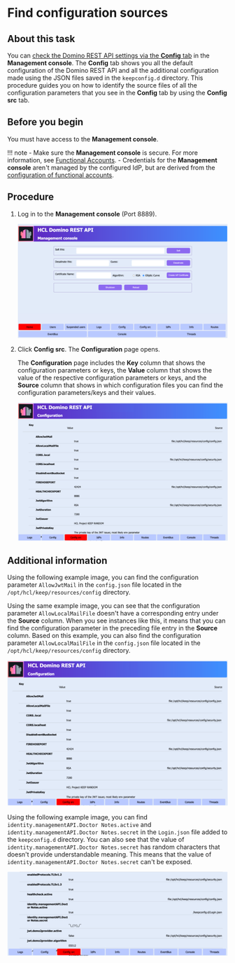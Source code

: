 # Find configuration sources

## About this task

You can [check the Domino REST API settings via the **Config** tab](../install/checksettings.md) in the **Management console**. The **Config** tab shows you all the default configuration of the Domino REST API and all the additional configuration made using the JSON files saved in the `keepconfig.d` directory. This procedure guides you on how to identify the source files of all the configuration parameters that you see in the **Config** tab by using the **Config src** tab.

## Before you begin

You must have access to the **Management console**.

!!! note
     - Make sure the **Management console** is secure. For more information, see [Functional Accounts](../../references/functionalUsers.md).
     - Credentials for the **Management console** aren't managed by the configured IdP, but are derived from the [configuration of functional accounts](../../references/functionalUsers.md).

## Procedure

1. Log in to the **Management console** (Port 8889).
   
    ![Management console](../../assets/images/mngmntconsole.png)

2. Click **Config src**. The **Configuration** page opens. 

    The **Configuration** page includes the **Key** column that shows the configuration parameters or keys, the **Value** column that shows the value of the respective configuration parameters or keys, and the **Source** column that shows in which configuration files you can find the configuration parameters/keys and their values.

    ![Configuration page](../../assets/images/configsrc.png)

## Additional information

Using the following example image, you can find the configuration parameter `AllowJwtMail` in the `config.json` file located in the `/opt/hcl/keep/resources/config` directory.

Using the same example image, you can see that the configuration parameter `AllowLocalMailFile` doesn't have a corresponding entry under the **Source** column. When you see instances like this, it means that you can find the configuration parameter in the preceding file entry in the **Source** column. Based on this example, you can also find the configuration parameter `AllowLocalMailFile` in the `config.json` file located in the `/opt/hcl/keep/resources/config` directory.

![Configuration page](../../assets/images/configsrc.png)
 
Using the following example image, you can find `identity.managementAPI.Doctor Notes.active` and `identity.managementAPI.Doctor Notes.secret` in the `Login.json` file added to the `keepconfig.d` directory. You can also see that the value of `identity.managementAPI.Doctor Notes.secret` has random characters that doesn't provide understandable meaning. This means that the value of `identity.managementAPI.Doctor Notes.secret` can't be exposed. 

![Configuration page](../../assets/images/configsrc1.png)